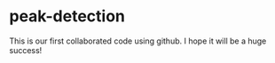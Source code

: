 # peak-detection

This is our first collaborated code using github.
I hope it will be a huge success!
